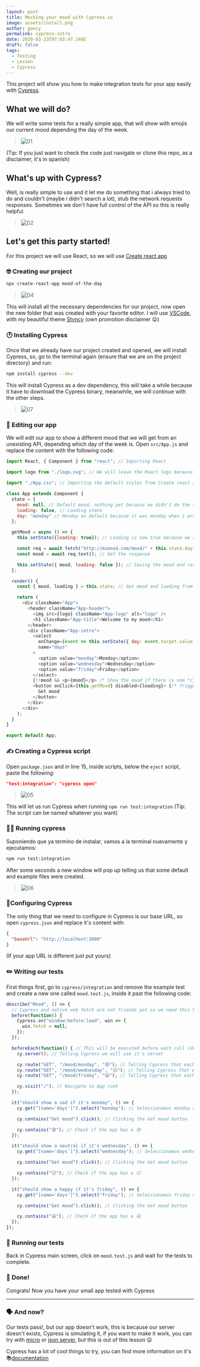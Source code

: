 ```yaml
---
layout: post
title: Mocking your mood with Cypress.io
image: assets/install.png
author: goncy
permalink: cypress-intro
date: 2020-03-23T07:03:47.149Z
draft: false
tags:
  - Testing
  - Lesson
  - Cypress
---
```


This project will show you how to make integration tests for your app easily with [Cypress](https://www.cypress.io/).

## What we will do?
We will write some tests for a really simple app, that will show with emojis our current mood depending the day of the week.

> ![01](./assets/demo.gif)

(Tip: If you just want to check the code just navigate or clone this repo, as a disclaimer, it's in spanish)

## What's up with Cypress?
Well, is really simple to use and it let me do something that i always tried to do and couldn't (maybe i didn't search a lot), stub the network requests responses. Sometimes we don't have full control of the API so this is really helpful.

> ![02](./assets/stub.png)

## Let's get this party started!
For this project we will use React, so we will use [Create react app](https://github.com/facebook/create-react-app)

### 🤓 Creating our project
```bash
npx create-react-app mood-of-the-day
```

> ![04](./assets/cra-create.png)

This will install all the necessary dependencies for our project, now open the new folder that was created with your favorite editor. I will use [VSCode](https://code.visualstudio.com/), with my beautiful theme [Styncy](https://marketplace.visualstudio.com/items?itemName=goncy.styncy) (own promotion disclaimer 😛)

### 🕐 Installing Cypress
Once that we already have our project created and opened, we will install Cypress, so, go to the terminal again (ensure that we are on the project directory) and run:

```bash
npm install cypress --dev
```

This will install Cypress as a dev dependency, this will take a while because it have to download the Cypress binary, meanwhile, we will continue with the other steps.

> ![07](./assets/install.png)

### 💫 Editing our app
We will edit our app to show a different mood that we will get from an unexisting API, depending which day of the week is. Open `src/App.js` and replace the content with the following code:

```javascript
import React, { Component } from "react"; // Importing React

import logo from "./logo.svg"; // We will leave the React logo because i like it

import "./App.css"; // Importing the default styles from Create react app

class App extends Component {
  state = {
    mood: null, // Default mood, nothing yet because we didn't do the request
    loading: false, // Loading state
    day: "monday" // Monday as default because it was monday when i wrote this lesson
  };

  getMood = async () => {
    this.setState({loading: true}); // Loading is now true because we are starting the request process

    const req = await fetch("http://mimood.com/mood/" + this.state.day); // Call to the unexistent API
    const mood = await req.text(); // Get the response

    this.setState({ mood, loading: false }); // Saving the mood and restore loading state to false
  };

  render() {
    const { mood, loading } = this.state; // Get mood and loading from our state

    return (
      <div className="App">
        <header className="App-header">
          <img src={logo} className="App-logo" alt="logo" />
          <h1 className="App-title">Welcome to my mood</h1>
        </header>
        <div className="App-intro">
          <select
            onChange={event => this.setState({ day: event.target.value })} // Save the mood to the state when you change options from the select
            name="days"
          >
            <option value="monday">Monday</option>
            <option value="wednesday">Wednesday</option>
            <option value="friday">Friday</option>
          </select>
          {!!mood && <p>{mood}</p> /* Show the mood if there is one */}
          <button onClick={this.getMood} disabled={loading}> {/* Trigger the mood on click, disable the buton if it's loading */}
            Get mood
          </button>
        </div>
      </div>
    );
  }
}

export default App;
```

### ✍️ Creating a Cypress script
Open `package.json` and in line 15, inside scripts, below the `eject` script, paste the following:

```json
"test:integration": "cypress open"
```

> ![05](./assets/script.png)

This will let us run Cypress when running `npm run test:integration` (Tip: The script can be named whatever you want)

### 🏃‍♂️ Running cypress
Suponiendo que ya termino de instalar, vamos a la terminal nuevamente y ejecutamos:

```bash
npm run test:integration
```

After some seconds a new window will pop up telling us that some default and example files were created.

> ![06](./assets/initial.png)

### 💅Configuring Cypress
The only thing that we need to configure in Cypress is our base URL, so open `cypress.json` and replace it's content with:

```json
{
  "baseUrl": "http://localhost:3000"
}
```

(If your app URL is different just put yours)

### ✏️ Writing our tests
First things first, go to `cypress/integration` and remove the example test and create a new one called `mood.test.js`, inside it past the following code:

```javascript
describe("Mood", () => {
  // Cypress and native web fetch are not friends yet so we need this hack to let Cypress stub our network calls
  before(function() {
    Cypress.on("window:before:load", win => {
      win.fetch = null;
    });
  });

  beforeEach(function() { // This will be executed before each call (duh)
    cy.server(); // Telling Cypress we will use it's server

    cy.route("GET", "/mood/monday", "😰"); // Telling Cypress that each call to /mood/monday, should return 😰
    cy.route("GET", "/mood/wednesday", "😐"); // Telling Cypress that each call to /mood/monday, should return 😐"
    cy.route("GET", "/mood/friday", "😃"); // Telling Cypress that each call to /mood/monday, should return 😃

    cy.visit("/"); // Navigate to App root
  });

  it("should show a sad if it's monday", () => {
    cy.get("[name='days']").select("monday"); // Seleccionamos monday de nuestro listado de days

    cy.contains("Get mood").click(); // Clicking the Get mood button

    cy.contains("😰"); // Check if the app has a 😰
  });

  it("should show a neutral if it's wednesday", () => {
    cy.get("[name='days']").select("wednesday"); // Seleccionamos wednesday de nuestro listado de days

    cy.contains("Get mood").click(); // Clicking the Get mood button

    cy.contains("😐"); // Check if the app has a 😐
  });

  it("should show a happy if it's friday", () => {
    cy.get("[name='days']").select("friday"); // Seleccionamos friday de nuestro listado de days

    cy.contains("Get mood").click(); // Clicking the Get mood button

    cy.contains("😃"); // Check if the app has a 😃
  });
});
```

### 👟 Running our tests
Back in Cypress main screen, click on `mood.test.js` and wait for the tests to complete.

### 🎉 Done!
Congrats! Now you have your small app tested with Cypress

___
### 🗣 And now?
Our tests pass!, but our app doesn't work, this is because our server doesn't exists, Cypress is simulating it, if you want to make it work, you can try with [micro](https://github.com/zeit/micro) or [json server](https://github.com/typicode/json-server), but this is out of this lesson 😛

Cypress has a lot of cool things to try, you can find more information on it's 📚[documentation](https://docs.cypress.io/)

